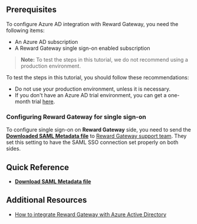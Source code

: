 ## Prerequisites

To configure Azure AD integration with Reward Gateway, you need the following items:

- An Azure AD subscription
- A Reward Gateway single sign-on enabled subscription

> **Note:**
> To test the steps in this tutorial, we do not recommend using a production environment.

To test the steps in this tutorial, you should follow these recommendations:

- Do not use your production environment, unless it is necessary.
- If you don't have an Azure AD trial environment, you can get a one-month trial [here](https://azure.microsoft.com/pricing/free-trial/).

### Configuring Reward Gateway for single sign-on

To configure single sign-on on **Reward Gateway** side, you need to send the **[Downloaded SAML Metadata file](%metadata:metadataDownloadUrl%)** to [Reward Gateway support team](mailto:clientsupport@rewardgateway.com). They set this setting to have the SAML SSO connection set properly on both sides.


## Quick Reference

* **[Download SAML Metadata file](%metadata:metadataDownloadUrl%)**

## Additional Resources

* [How to integrate Reward Gateway with Azure Active Directory](https://docs.microsoft.com/azure/active-directory/active-directory-saas-reward-gateway-tutorial)
